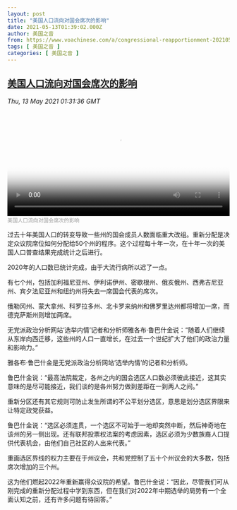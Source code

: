 ```yaml
---
layout: post
title: "美国人口流向对国会席次的影响"
date: 2021-05-13T01:39:02.000Z
author: 美国之音
from: https://www.voachinese.com/a/congressional-reapportionment-20210512/5888452.html
tags: [ 美国之音 ]
categories: [ 美国之音 ]
---
```

<!--1620869942000-->
[美国人口流向对国会席次的影响](https://www.voachinese.com/a/congressional-reapportionment-20210512/5888452.html)
------

<div>
<div><i>Thu, 13 May 2021 01:31:36 GMT</i></div><video poster="https://images.weserv.nl?url=gdb.voanews.com/049831d6-6d78-4f59-bab8-c7c3886a9f2a_tv_r1_s_w900.jpg" src="https://av.voanews.com/Videoroot/Pangeavideo/2021/05/0/04/049831d6-6d78-4f59-bab8-c7c3886a9f2a_240p.mp4" style="width:100%" controls></video><div><small style="color: #999;">美国人口流向对国会席次的影响</small></div><p>过去十年美国人口的转变导致一些州的国会成员人数面临重大改组。重新分配是决定众议院席位如何分配给50个州的程序。这个过程每十年一次，在十年一次的美国人口普查结果完成统计之后进行。</p><p>2020年的人口数已统计完成，由于大流行病所以迟了一点。</p><p>有七个州，包括加利福尼亚州、伊利诺伊州、密歇根州、俄亥俄州、西弗吉尼亚州、宾夕法尼亚州和纽约州将失去一席国会代表的席次。</p><p>俄勒冈州、蒙大拿州、科罗拉多州、北卡罗来纳州和佛罗里达州都将增加一席，而德克萨斯州则增加两席。</p><p>无党派政治分析网站‘选举内情’记者和分析师雅各布·鲁巴什金说：“随着人们继续从东岸向西迁移，这些州的人口一直增长，在过去一个世纪扩大了他们的政治力量和影响力。”</p><p>雅各布·鲁巴什金是无党派政治分析网站‘选举内情’的记者和分析师。</p><p>鲁巴什金说：“最高法院裁定，各州之内的国会选区人口数必须彼此接近，这其实意味的是尽可能接近，我们谈的是各州努力做到差距在一到两人之间。”</p><p>重新分区还有其它规则可防止发生所谓的不公平划分选区，意思是划分选区界限来让特定政党获益。</p><p>鲁巴什金说：“选区必须连贯，一个选区不可始于一地却突然中断，然后神奇地在该州的另一侧出现。还有联邦投票权法案的考虑因素，选区必须为少数族裔人口提供代表机会，由他们自己社区的人出来代表。”</p><p>重画选区界线的权力主要在于州议会，共和党控制了五十个州议会的大多数，包括席次增加的三个州。</p><p>这为他们燃起2022年重新赢得众议院的希望。鲁巴什金说：“因此，尽管我们可从刚完成的重新分配过程中学到东西，但在我们对2022年中期选举的局势有一个全面认知之前，还有许多问题有待回答。”</p>
</div>
